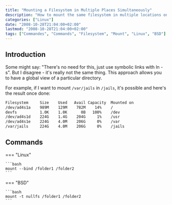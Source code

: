 ```yaml
---
title: "Mounting a Filesystem in Multiple Places Simultaneously"
description: "How to mount the same filesystem in multiple locations on Linux and BSD systems."
categories: ["Linux"]
date: "2008-10-28T21:04:00+02:00"
lastmod: "2008-10-28T21:04:00+02:00"
tags: ["Commandes", "Commands", "Filesystem", "Mount", "Linux", "BSD"]
---
```


## Introduction

Some might say: "There's no need for this, just use symbolic links with ln -s". But I disagree - it's really not the same thing. This approach allows you to have a global view of a particular directory.

For example, if I want to mount `/var/jails` in `/jails`, it's possible and here's the result once done:

```bash
Filesystem     Size    Used   Avail Capacity  Mounted on
/dev/ad4s1a    989M    129M    782M    14%    /
devfs          1.0K    1.0K      0B   100%    /dev
/dev/ad4s1d    224G    1.4G    204G     1%    /usr
/dev/ad4s1e    224G    4.0M    206G     0%    /var
/var/jails     224G    4.0M    206G     0%    /jails
```

## Commands

=== "Linux"

    ```bash
    mount --bind /folder1 /folder2
    ```
=== "BSD"

    ```bash
    mount -t nullfs /folder1 /folder2
    ```

